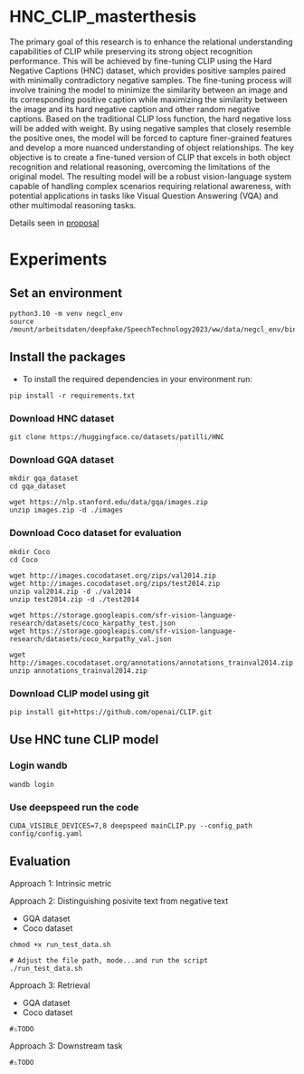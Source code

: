 # HNC_CLIP_masterthesis
The primary goal of this research is to enhance the relational understanding capabilities of CLIP while preserving its strong object recognition performance. This will be achieved by fine-tuning CLIP using the Hard Negative Captions (HNC) dataset, which provides positive samples paired with minimally contradictory negative samples. The fine-tuning process will involve training the model to minimize the similarity between an image and its corresponding positive caption while maximizing the similarity between the image and its hard negative caption and other random negative captions. Based on the traditional CLIP loss function, the hard negative loss will be added with weight. By using negative samples that closely resemble the positive ones, the model will be forced to capture finer-grained features and develop a more nuanced understanding of object relationships. The key objective is to create a fine-tuned version of CLIP that excels in both object recognition and relational reasoning, overcoming the limitations of the original model. The resulting model will be a robust vision-language system capable of handling complex scenarios requiring relational awareness, with potential applications in tasks like Visual Question Answering (VQA) and other multimodal reasoning tasks. 

Details seen in [proposal](Proposal.pdf)

# Experiments

## Set an environment
```
python3.10 -m venv negcl_env
source /mount/arbeitsdaten/deepfake/SpeechTechnology2023/ww/data/negcl_env/bin/activate 
```

## Install the packages
- To install the required dependencies in your environment run: 
```
pip install -r requirements.txt
```

### Download HNC dataset
```
git clone https://huggingface.co/datasets/patilli/HNC
```

### Download GQA dataset
```
mkdir gqa_dataset
cd gqa_dataset

wget https://nlp.stanford.edu/data/gqa/images.zip
unzip images.zip -d ./images
```

### Download Coco dataset for evaluation
```
mkdir Coco
cd Coco

wget http://images.cocodataset.org/zips/val2014.zip
wget http://images.cocodataset.org/zips/test2014.zip
unzip val2014.zip -d ./val2014
unzip test2014.zip -d ./test2014

wget https://storage.googleapis.com/sfr-vision-language-research/datasets/coco_karpathy_test.json
wget https://storage.googleapis.com/sfr-vision-language-research/datasets/coco_karpathy_val.json

wget http://images.cocodataset.org/annotations/annotations_trainval2014.zip
unzip annotations_trainval2014.zip
```

### Download CLIP model using git
```
pip install git+https://github.com/openai/CLIP.git
```

## Use HNC tune CLIP model
### Login wandb
```
wandb login 
```

### Use deepspeed run the code
```
CUDA_VISIBLE_DEVICES=7,8 deepspeed mainCLIP.py --config_path config/config.yaml
```

## Evaluation
Approach 1: Intrinsic metric

Approach 2: Distinguishing posivite text from negative text
- GQA dataset
- Coco dataset

```
chmod +x run_test_data.sh

# Adjust the file path, mode...and run the script
./run_test_data.sh
```

Approach 3: Retrieval 
- GQA dataset
- Coco dataset
```
#⚠️TODO
```

Approach 3: Downstream task
```
#⚠️TODO
```
